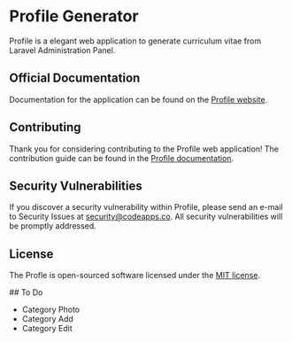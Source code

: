 # Profile Generator

Profile is a elegant web application to generate curriculum vitae from Laravel Administration Panel. 

## Official Documentation

Documentation for the application can be found on the [Profile website](http://codeapps.co/profile).

## Contributing

Thank you for considering contributing to the Profile web application! The contribution guide can be found in the [Profile documentation](http://codeapps.co/docs/contributions).

## Security Vulnerabilities

If you discover a security vulnerability within Profile, please send an e-mail to Security Issues at security@codeapps.co. All security vulnerabilities will be promptly addressed.

## License

The Profle is open-sourced software licensed under the [MIT license](http://opensource.org/licenses/MIT).

## To Do
- Category Photo
- Category Add
- Category Edit
